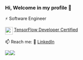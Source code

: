 ### Hi, Welcome in my profile 👋

⚡ Software Engineer

<img align="top" src="https://api.accredible.com/v1/frontend/credential_website_embed_image/badge/21305037" height="25px"/>  <a href="https://www.credential.net/10b55b26-1fe7-45c1-9788-d2b6c6768bff#gs.fc1z2q" target="_blank">TensorFlow Developer Certified</a>

📫 Reach me: 🤙 [LinkedIn](https://www.linkedin.com/in/fahmijabbar/)

<img align="center" src="https://github-readme-stats.vercel.app/api?username=aemiralfath&show_icons=true&include_all_commits=true&theme=tokyonight&hide=issues" /><img align="center" src="https://github-readme-stats.vercel.app/api/top-langs/?username=aemiralfath&layout=compact&theme=tokyonight" />

<!--
**aemiralfath/aemiralfath** is a ✨ _special_ ✨ repository because its `README.md` (this file) appears on your GitHub profile.

Here are some ideas to get you started:

- 🔭 I’m currently working on ...
- 🌱 I’m currently learning ...
- 👯 I’m looking to collaborate on ...
- 🤔 I’m looking for help with ...
- 💬 Ask me about ...
- 📫 How to reach me: ...
- 😄 Pronouns: ...
- ⚡ Fun fact: ...
-->
